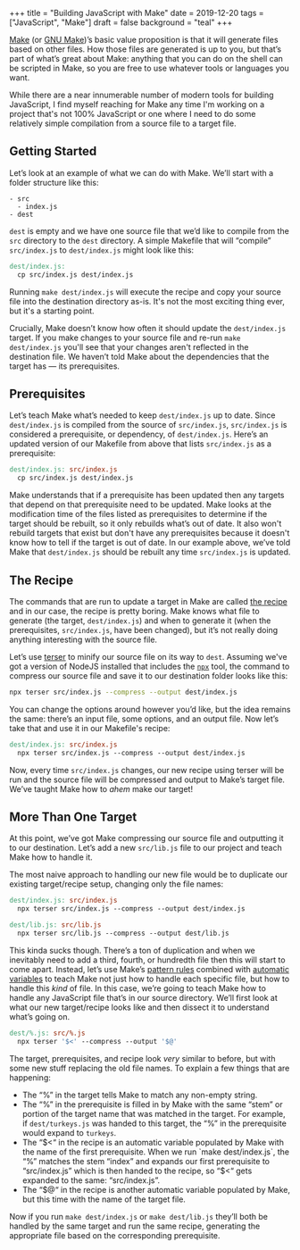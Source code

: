 +++
title = "Building JavaScript with Make"
date = 2019-12-20
tags = ["JavaScript", "Make"]
draft = false
background = "teal"
+++

[Make][wiki] (or [GNU Make][gnu])’s basic value proposition is that it will
generate files based on other files. How those files are generated is up to you,
but that’s part of what’s great about Make: anything that you can do on the
shell can be scripted in Make, so you are free to use whatever tools or
languages you want.

While there are a near innumerable number of modern tools for building
JavaScript, I find myself reaching for Make any time I'm working on a project
that's not 100% JavaScript or one where I need to do some relatively simple
compilation from a source file to a target file.


## Getting Started

Let’s look at an example of what we can do with Make. We’ll start with a folder
structure like this:

```
- src
  - index.js
- dest
```

`dest` is empty and we have one source file that we’d like to compile from the
`src` directory to the `dest` directory. A simple Makefile that will “compile”
`src/index.js` to `dest/index.js` might look like this:

```makefile
dest/index.js:
  cp src/index.js dest/index.js
```

Running `make dest/index.js` will execute the recipe and copy your source file
into the destination directory as-is. It's not the most exciting thing ever, but
it's a starting point.

Crucially, Make doesn’t know how often it should update the `dest/index.js`
target. If you make changes to your source file and re-run `make dest/index.js`
you'll see that your changes aren't reflected in the destination file. We
haven’t told Make about the dependencies that the target has — its
prerequisites.


## Prerequisites

Let’s teach Make what’s needed to keep `dest/index.js` up to date. Since
`dest/index.js` is compiled from the source of `src/index.js`, `src/index.js` is
considered a prerequisite, or dependency, of `dest/index.js`. Here’s an updated
version of our Makefile from above that lists `src/index.js` as a prerequisite:

```makefile
dest/index.js: src/index.js
  cp src/index.js dest/index.js
```

Make understands that if a prerequisite has been updated then any targets that
depend on that prerequisite need to be updated. Make looks at the modification
time of the files listed as prerequisites to determine if the target should be
rebuilt, so it only rebuilds what’s out of date. It also won't rebuild targets
that exist but don't have any prerequisites because it doesn't know how to tell
if the target is out of date. In our example above, we’ve told Make that
`dest/index.js` should be rebuilt any time `src/index.js` is updated.


## The Recipe

The commands that are run to update a target in Make are called [the
recipe][recipe] and in our case, the recipe is pretty boring. Make knows what
file to generate (the target, `dest/index.js`) and when to generate it (when the
prerequisites, `src/index.js`, have been changed), but it’s not really doing
anything interesting with the source file.

Let’s use [terser][terser] to minify our source file on its way to `dest`.
Assuming we've got a version of NodeJS installed that includes the [`npx`][npx]
tool, the command to compress our source file and save it to our destination
folder looks like this:

```bash
npx terser src/index.js --compress --output dest/index.js
```

You can change the options around however you’d like, but the idea remains the
same: there’s an input file, some options, and an output file. Now let’s take
that and use it in our Makefile's recipe:

```makefile
dest/index.js: src/index.js
  npx terser src/index.js --compress --output dest/index.js
```

Now, every time `src/index.js` changes, our new recipe using terser will be run
and the source file will be compressed and output to Make’s target file. We’ve
taught Make how to *ahem* make our target!


## More Than One Target

At this point, we’ve got Make compressing our source file and outputting it to
our destination. Let’s add a new `src/lib.js` file to our project and teach Make
how to handle it.

The most naive approach to handling our new file would be to duplicate our
existing target/recipe setup, changing only the file names:

```makefile
dest/index.js: src/index.js
  npx terser src/index.js --compress --output dest/index.js

dest/lib.js: src/lib.js
  npx terser src/lib.js --compress --output dest/lib.js
```

This kinda sucks though. There’s a ton of duplication and when we inevitably
need to add a third, fourth, or hundredth file then this will start to come
apart. Instead, let’s use Make’s [pattern rules][patternrules] combined with
[automatic variables][autovars] to teach Make not just how to handle each
specific file, but how to handle this *kind* of file. In this case, we’re going
to teach Make how to handle any JavaScript file that’s in our source directory.
We’ll first look at what our new target/recipe looks like and then dissect it to
understand what’s going on.

```makefile
dest/%.js: src/%.js
  npx terser '$<' --compress --output '$@'
```

The target, prerequisites, and recipe look _very_ similar to before, but with
some new stuff replacing the old file names. To explain a few things that are
happening:

- The “%” in the target tells Make to match any non-empty string.
- The “%” in the prerequisite is filled in by Make with the same “stem” or
  portion of the target name that was matched in the target. For example, if
  `dest/turkeys.js` was handed to this target, the “%” in the prerequisite would
  expand to `turkeys`.
- The “$<“ in the recipe is an automatic variable populated by Make with the
  name of the first prerequisite. When we run `make dest/index.js`, the “%”
  matches the stem “index” and expands our first prerequisite to “src/index.js”
  which is then handed to the recipe, so “$<“ gets expanded to the same:
  “src/index.js”.
- The “$@“ in the recipe is another automatic variable populated by Make, but
  this time with the name of the target file.

Now if you run `make dest/index.js` or `make dest/lib.js` they’ll both be
handled by the same target and run the same recipe, generating the appropriate
file based on the corresponding prerequisite.


[autovars]: https://www.gnu.org/software/make/manual/make.html#Automatic-Variables
[gnu]: https://www.gnu.org/software/make/
[npx]: https://blog.npmjs.org/post/162869356040/introducing-npx-an-npm-package-runner
[patternrules]: https://www.gnu.org/software/make/manual/make.html#Pattern-Rules
[recipe]: https://www.gnu.org/software/make/manual/html_node/Recipes.html
[terser]: https://github.com/terser/terser
[wiki]: https://en.wikipedia.org/wiki/Make_(software)
